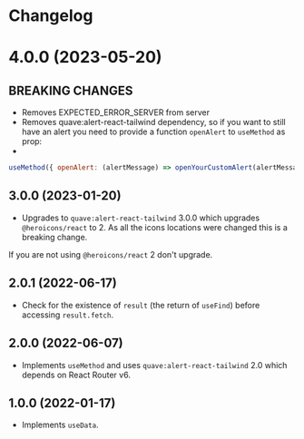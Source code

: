 # Changelog

# 4.0.0 (2023-05-20)

## BREAKING CHANGES

- Removes EXPECTED_ERROR_SERVER from server
- Removes quave:alert-react-tailwind dependency, so if you want to still have an alert you need to provide a function `openAlert` to `useMethod` as prop:
- 
```js
useMethod({ openAlert: (alertMessage) => openYourCustomAlert(alertMessage) })
```

## 3.0.0 (2023-01-20)

- Upgrades to `quave:alert-react-tailwind` 3.0.0 which upgrades `@heroicons/react` to 2. As all the icons locations were changed this is a breaking change.

If you are not using `@heroicons/react` 2 don't upgrade.

## 2.0.1 (2022-06-17)

- Check for the existence of `result` (the return of `useFind`) before accessing `result.fetch`.

## 2.0.0 (2022-06-07)

- Implements `useMethod` and uses `quave:alert-react-tailwind` 2.0 which depends on React Router v6.

## 1.0.0 (2022-01-17)

- Implements `useData`.
